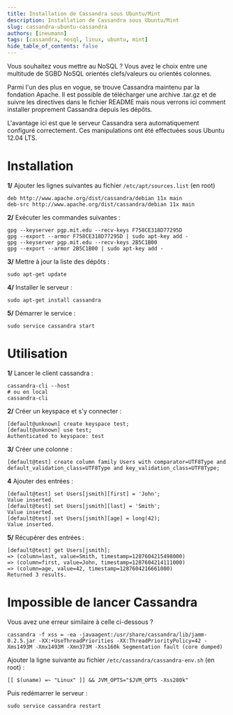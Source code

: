 ```yaml
---
title: Installation de Cassandra sous Ubuntu/Mint
description: Installation de Cassandra sous Ubuntu/Mint
slug: cassandra-ubuntu-cassandra
authors: [ineumann]
tags: [cassandra, nosql, linux, ubuntu, mint]
hide_table_of_contents: false
---
```


Vous souhaitez vous mettre au NoSQL ? Vous avez le choix entre une multitude de SGBD NoSQL orientés clefs/valeurs ou orientés colonnes.

Parmi l'un des plus en vogue, se trouve Cassandra maintenu par la fondation Apache. Il est possible de télécharger une archive .tar.gz et de suivre les directives dans le fichier README mais nous verrons ici comment installer proprement Cassandra depuis les dépôts.

L'avantage ici est que le serveur Cassandra sera automatiquement configuré correctement. Ces manipulations ont été effectuées sous Ubuntu 12.04 LTS.

# Installation

__1/__ Ajouter les lignes suivantes au fichier `/etc/apt/sources.list` (en root)

```
deb http://www.apache.org/dist/cassandra/debian 11x main
deb-src http://www.apache.org/dist/cassandra/debian 11x main
```

__2/__ Exécuter les commandes suivantes :

```
gpg --keyserver pgp.mit.edu --recv-keys F758CE318D77295D
gpg --export --armor F758CE318D77295D | sudo apt-key add -
gpg --keyserver pgp.mit.edu --recv-keys 2B5C1B00
gpg --export --armor 2B5C1B00 | sudo apt-key add -
```

__3/__ Mettre à jour la liste des dépôts :

```shell
sudo apt-get update
```

__4/__  Installer le serveur :

```shell
sudo apt-get install cassandra
```

__5/__ Démarrer le service :

```shell
sudo service cassandra start
```

# Utilisation

__1/__ Lancer le client cassandra :

```shell
cassandra-cli --host
# ou en local
cassandra-cli
```

__2/__ Créer un keyspace et s'y connecter :

```shell
[default@unknown] create keyspace test;
[default@unknown] use test;
Authenticated to keyspace: test
```

__3/__ Créer une colonne :

```shell
[default@test] create column family Users with comparator=UTF8Type and default_validation_class=UTF8Type and key_validation_class=UTF8Type;
```

__4__ Ajouter des entrées :

```shell
[default@test] set Users[jsmith][first] = 'John';
Value inserted.
[default@test] set Users[jsmith][last] = 'Smith';
Value inserted.
[default@test] set Users[jsmith][age] = long(42);
Value inserted.
```

__5/__ Récupérer des entrées :

```shell
[default@test] get Users[jsmith];
=> (column=last, value=Smith, timestamp=1287604215498000)
=> (column=first, value=John, timestamp=1287604214111000)
=> (column=age, value=42, timestamp=1287604216661000)
Returned 3 results.
```

# Impossible de lancer Cassandra

Vous avez une erreur similaire à celle ci-dessous ?

```
cassandra -f xss = -ea -javaagent:/usr/share/cassandra/lib/jamm-0.2.5.jar -XX:+UseThreadPriorities -XX:ThreadPriorityPolicy=42 -Xms1493M -Xmx1493M -Xmn373M -Xss160k Segmentation fault (core dumped)
```

Ajouter la ligne suivante au fichier `/etc/cassandra/cassandra-env.sh` (en root) :

```shell
[[ $(uname) =~ "Linux" ]] && JVM_OPTS="$JVM_OPTS -Xss280k"
```

Puis redémarrer le serveur :

```shell
sudo service cassandra restart
```
